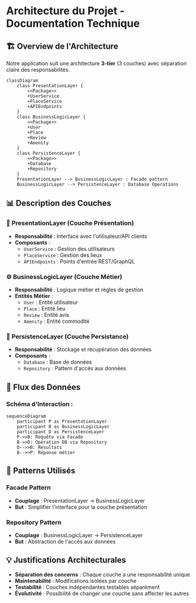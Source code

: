 # Architecture du Projet - Documentation Technique

## :building_construction: Overview de l'Architecture

Notre application suit une architecture **3-tier** (3 couches) avec séparation claire des responsabilités.
```mermaid
classDiagram
    class PresentationLayer {
        <<Package>>
        +UserService
        +PlaceService
        +APIEndpoints
    }
    class BusinessLogicLayer {
        <<Package>>
        +User
        +Place
        +Review
        +Amenity
    }
    class PersistenceLayer {
        <<Package>>
        +Database
        +Repository
    }
    PresentationLayer --> BusinessLogicLayer : Facade pattern
    BusinessLogicLayer --> PersistenceLayer : Database Operations
```
## :bar_chart: Description des Couches

### :dart: **PresentationLayer** (Couche Présentation)
- **Responsabilité** : Interface avec l'utilisateur/API clients
- **Composants** :
  - `UserService` : Gestion des utilisateurs
  - `PlaceService` : Gestion des lieux
  - `APIEndpoints` : Points d'entrée REST/GraphQL
### :gear: **BusinessLogicLayer** (Couche Métier)
- **Responsabilité** : Logique métier et règles de gestion
- **Entités Métier** :
  - `User` : Entité utilisateur
  - `Place` : Entité lieu
  - `Review` : Entité avis
  - `Amenity` : Entité commodité
### :floppy_disk: **PersistenceLayer** (Couche Persistance)
- **Responsabilité** : Stockage et récupération des données
- **Composants** :
  - `Database` : Base de données
  - `Repository` : Pattern d'accès aux données

## :link: Flux des Données
### Schéma d'Interaction :
```mermaid
sequenceDiagram
    participant P as PresentationLayer
    participant B as BusinessLogicLayer
    participant D as PersistenceLayer
    P->>B: Requête via Facade
    B->>D: Opération DB via Repository
    D-->>B: Résultats
    B-->>P: Réponse métier
```
## :circus_tent: Patterns Utilisés

### **Facade Pattern**

- **Couplage** : PresentationLayer → BusinessLogicLayer
- **But** : Simplifier l'interface pour la couche présentation

### **Repository Pattern**

- **Couplage** : BusinessLogicLayer → PersistenceLayer
- **But** : Abstraction de l'accès aux données

## :bulb: Justifications Architecturales

- **Séparation des concerns** : Chaque couche a une responsabilité unique
- **Maintenabilité** : Modifications isolées par couche
- **Testabilité** : Couches indépendantes testables séparément
- **Évolutivité** : Possibilité de changer une couche sans affecter les autres